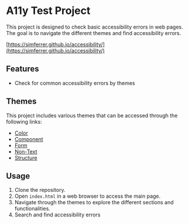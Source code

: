 # A11y Test Project

This project is designed to check basic accessibility errors in web pages.
The goal is to navigate the different themes and find accessibility errors.

[https://simferrer.github.io/accessibility/](https://simferrer.github.io/accessibility/)

## Features

- Check for common accessibility errors by themes

## Themes

This project includes various themes that can be accessed through the following links:

- [Color](https://simferrer.github.io/accessibility/color/)
- [Component](https://simferrer.github.io/accessibility/component/)
- [Form](https://simferrer.github.io/accessibility/form/)
- [Non-Text](https://simferrer.github.io/accessibility/non-text/)
- [Structure](https://simferrer.github.io/accessibility/structure/)

## Usage

1. Clone the repository.
2. Open `index.html` in a web browser to access the main page.
3. Navigate through the themes to explore the different sections and functionalities.
4. Search and find accessibility errors
